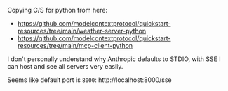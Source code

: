 Copying C/S for python from here:
* https://github.com/modelcontextprotocol/quickstart-resources/tree/main/weather-server-python
* https://github.com/modelcontextprotocol/quickstart-resources/tree/main/mcp-client-python

I don't personally understand why Anthropic defaults to STDIO, with SSE I can host and see all servers very easily.

Seems like default port is `8000`: http://localhost:8000/sse
